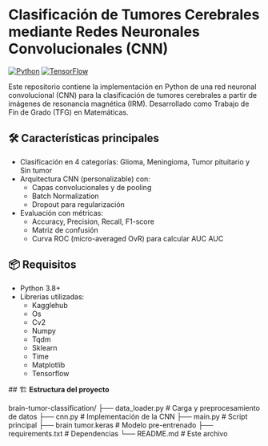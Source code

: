 # Clasificación de Tumores Cerebrales mediante Redes Neuronales Convolucionales (CNN)

[![Python](https://img.shields.io/badge/Python-3.8%2B-blue)](https://www.python.org/)
[![TensorFlow](https://img.shields.io/badge/TensorFlow-2.x-orange)](https://www.tensorflow.org/)

Este repositorio contiene la implementación en Python de una red neuronal convolucional (CNN) para la clasificación de tumores cerebrales a partir de imágenes de resonancia magnética (IRM). Desarrollado como Trabajo de Fin de Grado (TFG) en Matemáticas.

## 🛠️ Características principales

- Clasificación en 4 categorías: Glioma, Meningioma, Tumor pituitario y Sin tumor
- Arquitectura CNN (personalizable) con:
  - Capas convolucionales y de pooling
  - Batch Normalization
  - Dropout para regularización
- Evaluación con métricas:
  - Accuracy, Precision, Recall, F1-score
  - Matriz de confusión
  - Curva ROC (micro-averaged OvR) para calcular AUC AUC

## 📦 Requisitos

- Python 3.8+
- Librerias utilizadas:
   - Kagglehub
   - Os
   - Cv2
   - Numpy
   - Tqdm
   - Sklearn
   - Time
   - Matplotlib
   - Tensorflow

## 🏗️ **Estructura del proyecto**

brain-tumor-classification/
├── data_loader.py    # Carga y preprocesamiento de datos
├── cnn.py            # Implementación de la CNN
├── main.py           # Script principal
├── brain tumor.keras # Modelo pre-entrenado
├── requirements.txt  # Dependencias
└── README.md         # Este archivo
